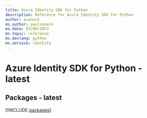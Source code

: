 ```yaml
---
title: Azure Identity SDK for Python
description: Reference for Azure Identity SDK for Python
author: pvaneck
ms.author: paulvaneck
ms.data: 03/06/2023
ms.topic: reference
ms.devlang: python
ms.service: identity
---
```

# Azure Identity SDK for Python - latest
## Packages - latest
[!INCLUDE [packages](identity-index.md)]